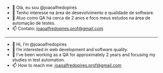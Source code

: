 - 👋 Olá, eu sou @joaoalfredopires
- 👀 Tenho interesse na área de desevolvimento e qualidade de software.
- 🌱 Atuo como QA há cerca de 2 anos e foco meus estudos na área de automação de testes.
- 📫 Contato: joaoalfredopires.prof@gmail.com

------------------------------------------------------------

- 👋 Hi, I’m @joaoalfredopires
- 👀 I’m interested in web development and software quality.
- 🌱 I've been working as a QA for approximately 2 years and focusing my studies in test automation.
- 📫 How to reach me: joaoalfredopires.prof@gmail.com

<!---
joaoalfredopires/joaoalfredopires is a ✨ special ✨ repository because its `README.md` (this file) appears on your GitHub profile.
You can click the Preview link to take a look at your changes.
--->
